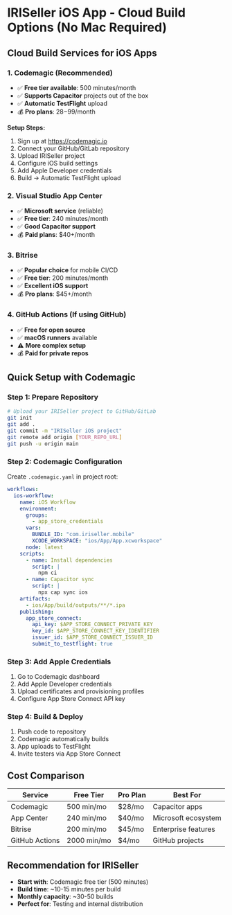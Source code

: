 # IRISeller iOS App - Cloud Build Options (No Mac Required)

## Cloud Build Services for iOS Apps

### 1. **Codemagic (Recommended)**
- ✅ **Free tier available**: 500 minutes/month
- ✅ **Supports Capacitor** projects out of the box
- ✅ **Automatic TestFlight** upload
- 💰 **Pro plans**: $28-$99/month

**Setup Steps:**
1. Sign up at https://codemagic.io
2. Connect your GitHub/GitLab repository
3. Upload IRISeller project
4. Configure iOS build settings
5. Add Apple Developer credentials
6. Build → Automatic TestFlight upload

### 2. **Visual Studio App Center**
- ✅ **Microsoft service** (reliable)
- ✅ **Free tier**: 240 minutes/month
- ✅ **Good Capacitor support**
- 💰 **Paid plans**: $40+/month

### 3. **Bitrise**
- ✅ **Popular choice** for mobile CI/CD
- ✅ **Free tier**: 200 minutes/month  
- ✅ **Excellent iOS support**
- 💰 **Pro plans**: $45+/month

### 4. **GitHub Actions** (If using GitHub)
- ✅ **Free for open source**
- ✅ **macOS runners** available
- ⚠️ **More complex setup**
- 💰 **Paid for private repos**

## Quick Setup with Codemagic

### Step 1: Prepare Repository
```bash
# Upload your IRISeller project to GitHub/GitLab
git init
git add .
git commit -m "IRISeller iOS project"
git remote add origin [YOUR_REPO_URL]  
git push -u origin main
```

### Step 2: Codemagic Configuration
Create `.codemagic.yaml` in project root:

```yaml
workflows:
  ios-workflow:
    name: iOS Workflow
    environment:
      groups:
        - app_store_credentials
      vars:
        BUNDLE_ID: "com.iriseller.mobile"
        XCODE_WORKSPACE: "ios/App/App.xcworkspace"
      node: latest
    scripts:
      - name: Install dependencies
        script: |
          npm ci
      - name: Capacitor sync
        script: |
          npx cap sync ios
    artifacts:
      - ios/App/build/outputs/**/*.ipa
    publishing:
      app_store_connect:
        api_key: $APP_STORE_CONNECT_PRIVATE_KEY
        key_id: $APP_STORE_CONNECT_KEY_IDENTIFIER  
        issuer_id: $APP_STORE_CONNECT_ISSUER_ID
        submit_to_testflight: true
```

### Step 3: Add Apple Credentials
1. Go to Codemagic dashboard
2. Add Apple Developer credentials
3. Upload certificates and provisioning profiles
4. Configure App Store Connect API key

### Step 4: Build & Deploy
1. Push code to repository
2. Codemagic automatically builds
3. App uploads to TestFlight
4. Invite testers via App Store Connect

## Cost Comparison

| Service | Free Tier | Pro Plan | Best For |
|---------|-----------|----------|----------|
| Codemagic | 500 min/mo | $28/mo | Capacitor apps |
| App Center | 240 min/mo | $40/mo | Microsoft ecosystem |
| Bitrise | 200 min/mo | $45/mo | Enterprise features |
| GitHub Actions | 2000 min/mo | $4/mo | GitHub projects |

## Recommendation for IRISeller
- **Start with**: Codemagic free tier (500 minutes)
- **Build time**: ~10-15 minutes per build
- **Monthly capacity**: ~30-50 builds
- **Perfect for**: Testing and internal distribution
